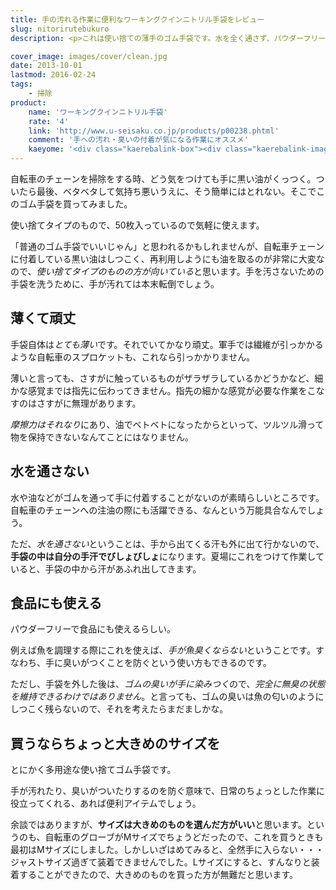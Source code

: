```yaml
---
title: 手の汚れる作業に便利なワーキングクインニトリル手袋をレビュー
slug: nitorirutebukuro
description: <p>これは使い捨ての薄手のゴム手袋です。水を全く通さず、パウダーフリーなので、食品を扱うのにも適しています。油やにおいの付着から手を守ってくれるので、日常の様々な作業に活躍します。料理から自転車の掃除まで、幅広く利用できます。</p>

cover_image: images/cover/clean.jpg
date: 2013-10-01
lastmod: 2016-02-24
tags: 
    - 掃除
product:
    name: 'ワーキングクインニトリル手袋'
    rate: '4'
    link: 'http://www.u-seisaku.co.jp/products/p00238.phtml'
    comment: '手への汚れ・臭いの付着が気になる作業にオススメ'
    kaeyome: '<div class="kaerebalink-box"><div class="kaerebalink-image"><a href="http://www.amazon.co.jp/exec/obidos/ASIN/B0057DD20K/illusionspace-22/ref=nosim/" rel="nofollow" target="_blank"><img src="http://ecx.images-amazon.com/images/I/51-0-85eK5L._SL160_.jpg" style="border: none;" /></a></div><div class="kaerebalink-info"><div class="kaerebalink-name"><a href="http://www.amazon.co.jp/exec/obidos/ASIN/B0057DD20K/illusionspace-22/ref=nosim/" rel="nofollow" target="_blank">クイン ワーキングクイン ニトリル手袋 （パウダーフリー） M 50枚入り</a><div class="kaerebalink-powered-date">posted with <a href="http://kaereba.com" rel="nofollow" target="_blank">カエレバ</a></div></div><div class="kaerebalink-detail"> クイン 2011-08-16    </div><div class="kaerebalink-link1"><div class="shoplinkamazon"><a href="http://www.amazon.co.jp/gp/search?keywords=%83N%83C%83%93%20%83%8F%81%5B%83L%83%93%83O%83N%83C%83%93%20%83j%83g%83%8A%83%8B&__mk_ja_JP=%83J%83%5E%83J%83i&tag=illusionspace-22" rel="nofollow" target="_blank" title="アマゾン" >Amazonで購入</a></div><div class="shoplinkrakuten"><a href="http://hb.afl.rakuten.co.jp/hgc/0e95387f.f2aef20d.0e953880.25e412bd/?pc=http%3A%2F%2Fsearch.rakuten.co.jp%2Fsearch%2Fmall%2F%25E3%2582%25AF%25E3%2582%25A4%25E3%2583%25B3%2520%25E3%2583%25AF%25E3%2583%25BC%25E3%2582%25AD%25E3%2583%25B3%25E3%2582%25B0%25E3%2582%25AF%25E3%2582%25A4%25E3%2583%25B3%2520%25E3%2583%258B%25E3%2583%2588%25E3%2583%25AA%25E3%2583%25AB%2F-%2Ff.1-p.1-s.1-sf.0-st.A-v.2%3Fx%3D0%26scid%3Daf_ich_link_urltxt%26m%3Dhttp%3A%2F%2Fm.rakuten.co.jp%2F" rel="nofollow" target="_blank" title="楽天市場" >楽天市場で購入</a></div></div></div><div class="booklink-footer" style="clear: left"></div></div>'
---
```


<p>自転車のチェーンを掃除をする時、どう気をつけても手に黒い油がくっつく。ついたら最後、ベタベタして気持ち悪いうえに、そう簡単にはとれない。そこでこのゴム手袋を買ってみました。</p>
<p>使い捨てタイプのもので、50枚入っているので気軽に使えます。</p>
<p>「普通のゴム手袋でいいじゃん」と思われるかもしれませんが、自転車チェーンに付着している黒い油はしつこく、再利用しようにも油を取るのが非常に大変なので、<em>使い捨てタイプのものの方が向いている</em>と思います。手を汚さないための手袋を洗うために、手が汚れては本末転倒でしょう。</p>
<h2 title="薄くて頑丈">薄くて頑丈</h2>
<p>手袋自体は<em>とても薄い</em>です。それでいてかなり頑丈。軍手では繊維が引っかかるような自転車のスプロケットも、これなら引っかかりません。</p>
<p>薄いと言っても、さすがに触っているものがザラザラしているかどうかなど、細かな感覚までは指先に伝わってきません。指先の細かな感覚が必要な作業をこなすのはさすがに無理があります。</p>
<p><em>摩擦力はそれなり</em>にあり、油でベトベトになったからといって、ツルツル滑って物を保持できないなんてことにはなりません。</p>
<h2 title="水を通さない">水を通さない</h2>
<p>水や油などがゴムを通って手に付着することがないのが素晴らしいところです。自転車のチェーンへの注油の際にも活躍できる、なんという万能具合なんでしょう。</p>
<p>ただ、<em>水を通さない</em>ということは、手から出てくる汗も外に出て行かないので、<strong>手袋の中は自分の手汗でびしょびしょ</strong>になります。夏場にこれをつけて作業していると、手袋の中から汗があふれ出してきます。</p>
<h2 title="食品にも使える">食品にも使える</h2>
<p>パウダーフリーで食品にも使えるらしい。</p>
<p>例えば魚を調理する際にこれを使えば、<em>手が魚臭くならない</em>ということです。すなわち、手に臭いがつくことを防ぐという使い方もできるのです。</p>
<p>ただし、手袋を外した後は、<em>ゴムの臭いが手に染みつく</em>ので、<em>完全に無臭の状態を維持できるわけではありません</em>。と言っても、ゴムの臭いは魚の匂いのようにしつこく残らないので、それを考えたらまだましかな。</p>
<h2 title="買うならちょっと大きめのサイズを">買うならちょっと大きめのサイズを</h2>
<p>とにかく多用途な使い捨てゴム手袋です。</p>
<p>手が汚れたり、臭いがついたりするのを防ぐ意味で、日常のちょっとした作業に役立ってくれる、あれば便利アイテムでしょう。</p>
<p>余談ではありますが、<strong>サイズは大きめのものを選んだ方がいい</strong>と思います。というのも、自転車のグローブがMサイズでちょうどだったので、これを買うときも最初はMサイズにしました。しかしいざはめてみると、全然手に入らない・・・ジャストサイズ過ぎて装着できませんでした。Lサイズにすると、すんなりと装着することができたので、大きめのものを買った方が無難だと思います。</p>

  